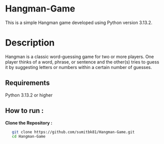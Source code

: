 # Hangman-Game
This is a simple Hangman game developed using Python version 3.13.2.

# Description 
Hangman is a classic word-guessing game for two or more players. One player thinks of a word, phrase, or sentence and the other(s) tries to guess it by suggesting letters or numbers within a certain number of guesses. 

## Requirements
Python 3.13.2 or higher

## How to run :

**Clone the Repository :**
 ```bash
    git clone https://github.com/sumitbk81/Hangman-Game.git
    cd Hangman-Game
 
